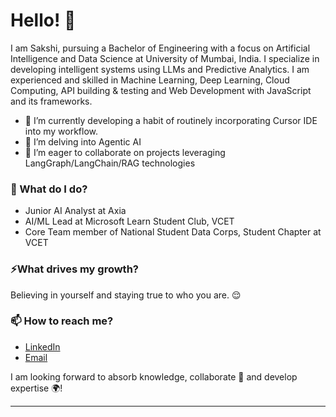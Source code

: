 # Hello! 👋

I am Sakshi, pursuing a Bachelor of Engineering with a focus on Artificial Intelligence and Data Science at University of Mumbai, India. I specialize in developing intelligent systems using LLMs and Predictive Analytics. I am experienced and skilled in Machine Learning, Deep Learning, Cloud Computing, API building & testing and Web Development with JavaScript and its frameworks.

- 🔭 I’m currently developing a habit of routinely incorporating Cursor IDE into my workflow.
- 🌱 I’m delving into Agentic AI
- 👯 I’m eager to collaborate on projects leveraging LangGraph/LangChain/RAG technologies

### 🌱 What do I do? 

- Junior AI Analyst at Axia 
- AI/ML Lead at Microsoft Learn Student Club, VCET
- Core Team member of National Student Data Corps, Student Chapter at VCET


### ⚡What drives my growth? 
Believing in yourself and staying true to who you are. 😌

### 📫 How to reach me?
- [LinkedIn](https://www.linkedin.com/in/sakshi-karande/) 
- [Email](sakshikarande26@gmail.com)

I am looking forward to absorb knowledge, collaborate 🤝 and develop expertise 🌍!

***



<!--
**garimasingh128/garimasingh128** is a ✨ _special_ ✨ repository because its `README.md` (this file) appears on your GitHub profile.

Here are some ideas to get you started:

- 🔭 I’m currently working on ...
- 🌱 I’m currently learning ...
- 👯 I’m looking to collaborate on ...
- 🤔 I’m looking for help with ...
- 💬 Ask me about ...
- 📫 How to reach me: ...
- 😄 Pronouns: ...
- ⚡ Fun fact: ...
-->
